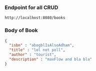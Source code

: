 ### Endpoint for all CRUD
```agsl
http://localhost:8080/books
```

### Body of Book
```json
{
  "isbn" : "abogblIsAlsoAdham",
  "title" : "lol not poll",
  "author" : "tourist",
  "description" : "maxFlow and bla bla"
}
```